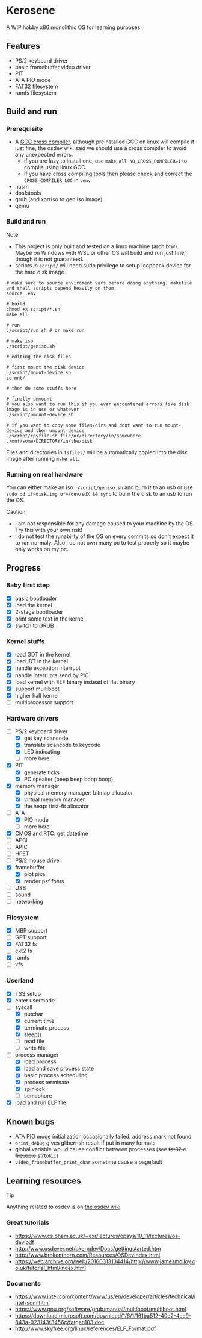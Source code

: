 # Kerosene
A WIP hobby x86 monolithic OS for learning purposes.
## Features
- PS/2 keyboard driver
- basic framebuffer video driver
- PIT
- ATA PIO mode
- FAT32 filesystem
- ramfs filesystem
## Build and run
### Prerequisite
- A [GCC cross compiler](https://wiki.osdev.org/GCC_Cross-Compiler). although preinstalled GCC on linux will compile it just fine, the osdev wiki said we should use a cross compiler to avoid any unexpected errors.
    + if you are lazy to install one, use `make all NO_CROSS_COMPILER=1` to compile using linux GCC.
    + if you have cross compiling tools then please check and correct the `CROSS_COMPILER_LOC` in `.env`
- nasm
- dosfstools
- grub (and xorriso to gen iso image)
- qemu
### Build and run
> [!Note]
> - This project is only built and tested on a linux machine (arch btw). Maybe on Windows with WSL or other OS will build and run just fine, though it is not guaranteed.
> - scripts in `script/` will need sudo privilege to setup loopback device for the hard disk image.
```
# make sure to source enviroment vars before doing anything. makefile and shell scripts depend heavily on them.
source .env
```
```
# build
chmod +x script/*.sh
make all
```
```
# run
./script/run.sh # or make run
```
```
# make iso
./script/geniso.sh
```
```
# editing the disk files

# first mount the disk device
./script/mount-device.sh
cd mnt/

# then do some stuffs here

# finally unmount
# you also want to run this if you ever encountered errors like disk image is in use or whatever
./script/umount-device.sh
```
```
# if you want to copy some files/dirs and dont want to run mount-device and then umount-device
./script/cpyfile.sh file/or/directory/in/somewhere ./mnt/some/DIRECTORY/in/the/disk
```
Files and directories in `fsfiles/` will be automatically copied into the disk image after running `make all`.
### Running on real hardware
You can either make an iso `./script/geniso.sh` and burn it to an usb or use `sudo dd if=disk.img of=/dev/sdX && sync` to burn the disk to an usb to run the OS.
> [!Caution]
> - I am not responsible for any damage caused to your machine by the OS. Try this with your own risk!
> - I do not test the runability of the OS on every commits so don't expect it to run normaly. Also i do not own many pc to test properly so it maybe only works on my pc.
## Progress
### Baby first step
- [x] basic bootloader
- [x] load the kernel
- [x] 2-stage bootloader
- [x] print some text in the kernel
- [x] switch to GRUB
### Kernel stuffs
- [x] load GDT in the kernel
- [x] load IDT in the kernel
- [x] handle exception interrupt
- [x] handle interrupts send by PIC
- [x] load kernel with ELF binary instead of flat binary
- [x] support multiboot
- [x] higher half kernel
- [ ] multiprocessor support
### Hardware drivers
- [ ] PS/2 keyboard driver
    + [x] get key scancode
    + [x] translate scancode to keycode
    + [x] LED indicating
    + [ ] more here
- [x] PIT
    + [x] generate ticks
    + [x] PC speaker (beep beep boop boop)
- [x] memory manager
    + [x] physical memory manager: bitmap allocator
    + [x] virtual memory manager
    + [x] the heap: first-fit allocator
- [ ] ATA
    + [x] PIO mode
    + [ ] more here
- [x] CMOS and RTC: get datetime
- [ ] APCI
- [ ] APIC
- [ ] HPET
- [ ] PS/2 mouse driver
- [x] framebuffer
    + [x] plot pixel
    + [x] render psf fonts
- [ ] USB
- [ ] sound
- [ ] networking
### Filesystem
- [x] MBR support
- [ ] GPT support
- [x] FAT32 fs
- [ ] ext2 fs
- [x] ramfs
- [ ] vfs
### Userland
- [x] TSS setup
- [x] enter usermode
- [ ] syscall
    + [x] putchar
    + [x] current time
    + [x] terminate process
    + [x] sleep()
    + [ ] read file
    + [ ] write file
- [ ] process manager
    + [x] load process
    + [x] load and save process state
    + [x] basic process scheduling
    + [x] process terminate
    + [x] spinlock
    + [ ] semaphore
- [x] load and run ELF file
## Known bugs
- ATA PIO mode initialization occasionally failed: address mark not found
- `print_debug` gives gliberrish result if put in many formats
- global variable would cause conflict between processes (see ~~fat32.c~~ ~~file_op.c~~ strtok.c)
- `video_framebuffer_print_char` sometime cause a pagefault
## Learning resources
> [!Tip]
> Anything related to osdev is on [the osdev wiki](http://wiki.osdev.org/Expanded_Main_Page)
### Great tutorials
- https://www.cs.bham.ac.uk/~exr/lectures/opsys/10_11/lectures/os-dev.pdf
- http://www.osdever.net/bkerndev/Docs/gettingstarted.htm
- http://www.brokenthorn.com/Resources/OSDevIndex.html
- https://web.archive.org/web/20160313134414/http://www.jamesmolloy.co.uk/tutorial_html/index.html
### Documents
- https://www.intel.com/content/www/us/en/developer/articles/technical/intel-sdm.html
- https://www.gnu.org/software/grub/manual/multiboot/multiboot.html
- https://download.microsoft.com/download/1/6/1/161ba512-40e2-4cc9-843a-923143f3456c/fatgen103.doc
- http://www.skyfree.org/linux/references/ELF_Format.pdf

